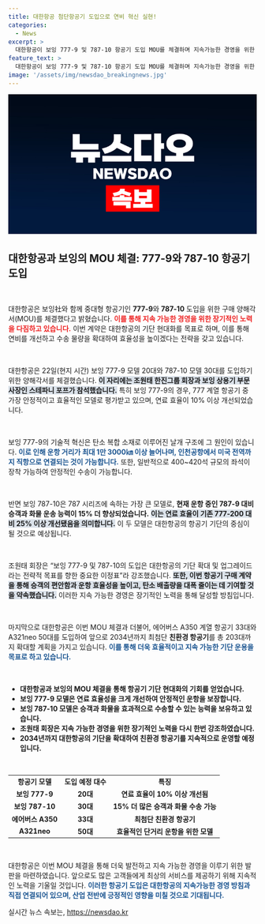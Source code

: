 ```yaml
---
title: 대한항공 첨단항공기 도입으로 연비 혁신 실현!
categories:
  - News
excerpt: >
  대한항공이 보잉 777-9 및 787-10 항공기 도입 MOU를 체결하며 지속가능한 경영을 위한 장기 계획을 밝혔습니다. 기단 현대화를 통해 연비 효율과 서비스 품질을 동시에 높일 전략이 주목받고 있습니다!
feature_text: >
  대한항공이 보잉 777-9 및 787-10 항공기 도입 MOU를 체결하며 지속가능한 경영을 위한 장기 계획을 밝혔습니다. 기단 현대화를 통해 연비 효율과 서비스 품질을 동시에 높일 전략이 주목받고 있습니다!
image: '/assets/img/newsdao_breakingnews.jpg'
---
```


<p><img src="/assets/img/newsdao_breakingnews.jpg" alt="flaretime 속보" /></p>

<h2 data-ke-size="size26">대한항공과 보잉의 MOU 체결: 777-9와 787-10 항공기 도입</h2>

<p data-ke-size="size16">&nbsp;</p>

<p>대한항공은 보잉社와 함께 중대형 항공기인 <b>777-9</b>와 <b>787-10</b> 도입을 위한 구매 양해각서(MOU)를 체결했다고 밝혔습니다. <b><span style="color: #ee2323;">이를 통해 지속 가능한 경영을 위한 장기적인 노력을 다짐하고 있습니다.</span></b> 이번 계약은 대한항공의 기단 현대화를 목표로 하며, 이를 통해 연비를 개선하고 수송 물량을 확대하여 효율성을 높이겠다는 전략을 갖고 있습니다.</p>

<p data-ke-size="size16">&nbsp;</p>

<p>대한항공은 22일(현지 시간) 보잉 777-9 모델 20대와 787-10 모델 30대를 도입하기 위한 양해각서를 체결했습니다. <b><span style="background-color: #21538527;">이 자리에는 조원태 한진그룹 회장과 보잉 상용기 부문 사장인 스테파니 포프가 참석했습니다.</span></b> 특히 보잉 777-9의 경우, 777 계열 항공기 중 가장 안정적이고 효율적인 모델로 평가받고 있으며, 연료 효율이 10% 이상 개선되었습니다.</p>

<p data-ke-size="size16">&nbsp;</p>

<p>보잉 777-9의 기술적 혁신은 탄소 복합 소재로 이루어진 날개 구조에 그 원인이 있습니다. <b><span style="color: #1a5490;">이로 인해 운항 거리가 최대 1만 3000㎞ 이상 늘어나며, 인천공항에서 미국 전역까지 직항으로 연결되는 것이 가능합니다.</span></b> 또한, 일반적으로 400~420석 규모의 좌석이 장착 가능하여 안정적인 수송이 가능합니다.</p>

<p data-ke-size="size16">&nbsp;</p>

<p>반면 보잉 787-10은 787 시리즈에 속하는 가장 큰 모델로, <b>현재 운항 중인 787-9 대비 승객과 화물 운송 능력이 15% 더 향상되었습니다.</b> <b><span style="background-color: #21538527;">이는 연료 효율이 기존 777-200 대비 25% 이상 개선됐음을 의미합니다.</span></b> 이 두 모델은 대한항공의 항공기 기단의 중심이 될 것으로 예상됩니다.</p>

<p data-ke-size="size16">&nbsp;</p>

<p>조원태 회장은 “보잉 777-9 및 787-10의 도입은 대한항공의 기단 확대 및 업그레이드라는 전략적 목표를 향한 중요한 이정표”라 강조했습니다. <b><span style="background-color: #21538527;">또한, 이번 항공기 구매 계약을 통해 승객의 편안함과 운항 효율성을 높이고, 탄소 배출량을 대폭 줄이는 데 기여할 것을 약속했습니다.</span></b> 이러한 지속 가능한 경영은 장기적인 노력을 통해 달성할 방침입니다.</p>

<p data-ke-size="size16">&nbsp;</p>

<p>마지막으로 대한항공은 이번 MOU 체결과 더불어, 에어버스 A350 계열 항공기 33대와 A321neo 50대를 도입하여 앞으로 2034년까지 최첨단 <b>친환경 항공기</b>를 총 203대까지 확대할 계획을 가지고 있습니다. <b><span style="color: #1a5490;">이를 통해 더욱 효율적이고 지속 가능한 기단 운용을 목표로 하고 있습니다.</span></b></p>

<p data-ke-size="size16">&nbsp;</p>

<ul>
    <li><b>대한항공과 보잉의 MOU 체결을 통해 항공기 기단 현대화의 기회를 얻었습니다.</b></li>
    <li><b>보잉 777-9 모델은 연료 효율성을 크게 개선하여 안정적인 운항을 보장합니다.</b></li>
    <li><b>보잉 787-10 모델은 승객과 화물을 효과적으로 수송할 수 있는 능력을 보유하고 있습니다.</b></li>
    <li><b>조원태 회장은 지속 가능한 경영을 위한 장기적인 노력을 다시 한번 강조하였습니다.</b></li>
    <li><b>2034년까지 대한항공의 기단을 확대하여 친환경 항공기를 지속적으로 운영할 예정입니다.</b></li>
</ul>

<p data-ke-size="size16">&nbsp;</p>

<table>
    <tr>
        <td style="text-align: center; height: 17px;"><b>항공기 모델</b></td>
        <td style="text-align: center; height: 17px;"><b>도입 예정 대수</b></td>
        <td style="text-align: center; height: 17px;"><b>특징</b></td>
    </tr>
    <tr>
        <td style="text-align: center; height: 17px;"><b>보잉 777-9</b></td>
        <td style="text-align: center; height: 17px;"><b>20대</b></td>
        <td style="text-align: center; height: 17px;"><b>연료 효율이 10% 이상 개선됨</b></td>
    </tr>
    <tr>
        <td style="text-align: center; height: 17px;"><b>보잉 787-10</b></td>
        <td style="text-align: center; height: 17px;"><b>30대</b></td>
        <td style="text-align: center; height: 17px;"><b>15% 더 많은 승객과 화물 수송 가능</b></td>
    </tr>
    <tr>
        <td style="text-align: center; height: 17px;"><b>에어버스 A350</b></td>
        <td style="text-align: center; height: 17px;"><b>33대</b></td>
        <td style="text-align: center; height: 17px;"><b>최첨단 친환경 항공기</b></td>
    </tr>
    <tr>
        <td style="text-align: center; height: 17px;"><b>A321neo</b></td>
        <td style="text-align: center; height: 17px;"><b>50대</b></td>
        <td style="text-align: center; height: 17px;"><b>효율적인 단거리 운항을 위한 모델</b></td>
    </tr>
</table>

<p data-ke-size="size16">&nbsp;</p>

<p>대한항공은 이번 MOU 체결을 통해 더욱 발전하고 지속 가능한 경영을 이루기 위한 발판을 마련하였습니다. 앞으로도 많은 고객들에게 최상의 서비스를 제공하기 위해 지속적인 노력을 기울일 것입니다. <b><span style="color: #1a5490;">이러한 항공기 도입은 대한항공의 지속가능한 경영 방침과 직접 연결되어 있으며, 산업 전반에 긍정적인 영향을 미칠 것으로 기대됩니다.</span></b></p>
실시간 뉴스 속보는, <a href="https://newsdao.kr" rel="dofollow">https://newsdao.kr</a>


